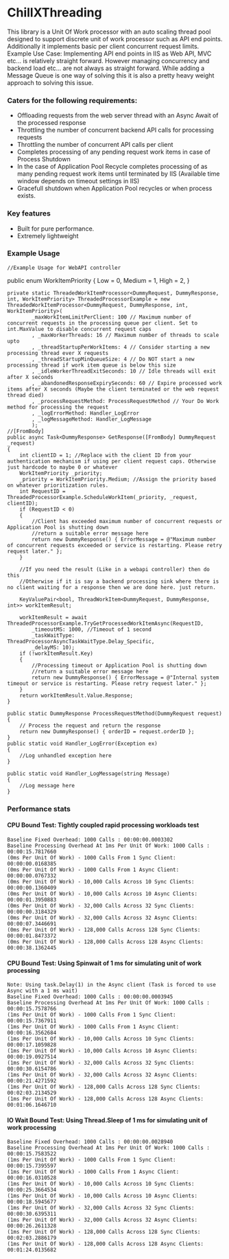 # ChillXThreading
This library is a Unit Of Work processor with an auto scaling thread pool designed to support discrete unit of work processor such as API end points. Additionally it implements basic per client concurrent request limits.
Example Use Case:
Implementing API end points in IIS as Web API, MVC etc... is relatively straight forward.
However managing concurrency and backend load etc... are not always as straight forward. While adding a Message Queue is one way of solving this it is also a pretty heavy weight approach to solving this issue.

### Caters for the following requirements:

 - Offloading requests from the web server thread with an Async Await of the processed response
 - Throttling the number of concurrent backend API calls for processing requests
 - Throttling the number of concurrent API calls per client
 - Completes processing of any pending request work items in case of Process Shutdown
 - In the case of Application Pool Recycle completes processing of as many pending request work items until terminated by IIS (Available time window depends on timeout settings in IIS)
 - Gracefull shutdown when Application Pool recycles or when process exists.

### Key features
 - Built for pure performance.
 - Extremely lightweight

### Example Usage

    //Example Usage for WebAPI controller
   public enum WorkItemPriority
    {
        Low = 0,
        Medium = 1,
        High = 2,
    }
    
    private static ThreadedWorkItemProcessor<DummyRequest, DummyResponse, int, WorkItemPriority> ThreadedProcessorExample = new ThreadedWorkItemProcessor<DummyRequest, DummyResponse, int, WorkItemPriority>(
            _maxWorkItemLimitPerClient: 100 // Maximum number of concurrent requests in the processing queue per client. Set to int.MaxValue to disable concurrent request caps
            , _maxWorkerThreads: 16 // Maximum number of threads to scale upto
            , _threadStartupPerWorkItems: 4 // Consider starting a new processing thread ever X requests
            , _threadStartupMinQueueSize: 4 // Do NOT start a new processing thread if work item queue is below this size
            , _idleWorkerThreadExitSeconds: 10 // Idle threads will exit after X seconds
            , _abandonedResponseExpirySeconds: 60 // Expire processed work items after X seconds (Maybe the client terminated or the web request thread died)
            , _processRequestMethod: ProcessRequestMethod // Your Do Work method for processing the request
            , _logErrorMethod: Handler_LogError
            , _logMessageMethod: Handler_LogMessage
            );
    //[FromBody]
    public async Task<DummyResponse> GetResponse([FromBody] DummyRequest _request)
    {
        int clientID = 1; //Replace with the client ID from your authentication mechanism if using per client request caps. Otherwise just hardcode to maybe 0 or whatever
        WorkItemPriority _priority;
        _priority = WorkItemPriority.Medium; //Assign the priority based on whatever prioritization rules.
        int RequestID = ThreadedProcessorExample.ScheduleWorkItem(_priority, _request, clientID);
        if (RequestID < 0)
        {
            //Client has exceeded maximum number of concurrent requests or Application Pool is shutting down
            //return a suitable error message here
            return new DummyResponse() { ErrorMessage = @"Maximum number of concurrent requests exceeded or service is restarting. Please retry request later." };
        }

        //If you need the result (Like in a webapi controller) then do this
        //Otherwise if it is say a backend processing sink where there is no client waiting for a response then we are done here. just return.

        KeyValuePair<bool, ThreadWorkItem<DummyRequest, DummyResponse, int>> workItemResult;

        workItemResult = await ThreadedProcessorExample.TryGetProcessedWorkItemAsync(RequestID,
            _timeoutMS: 1000, //Timeout of 1 second
            _taskWaitType: ThreadProcessorAsyncTaskWaitType.Delay_Specific,
            _delayMS: 10);
        if (!workItemResult.Key)
        {
            //Processing timeout or Application Pool is shutting down
            //return a suitable error message here
            return new DummyResponse() { ErrorMessage = @"Internal system timeout or service is restarting. Please retry request later." };
        }
        return workItemResult.Value.Response;
    }

    public static DummyResponse ProcessRequestMethod(DummyRequest request)
    {
        // Process the request and return the response
        return new DummyResponse() { orderID = request.orderID };
    }
    public static void Handler_LogError(Exception ex)
    {
        //Log unhandled exception here
    }

    public static void Handler_LogMessage(string Message)
    {
        //Log message here
    }


### Performance stats

#### CPU Bound Test: Tightly coupled rapid processing workloads test

    Baseline Fixed Overhead: 1000 Calls : 00:00:00.0003302
    Baseline Processing Overhead At 1ms Per Unit Of Work: 1000 Calls : 00:00:15.7817660
    (0ms Per Unit Of Work) - 1000 Calls From 1 Sync Client: 00:00:00.0168385
    (0ms Per Unit Of Work) - 1000 Calls From 1 Async Client: 00:00:00.0767332
    (0ms Per Unit Of Work) - 10,000 Calls Across 10 Sync Clients: 00:00:00.1360409
    (0ms Per Unit Of Work) - 10,000 Calls Across 10 Async Clients: 00:00:01.3950883
    (0ms Per Unit Of Work) - 32,000 Calls Across 32 Sync Clients: 00:00:00.3184329
    (0ms Per Unit Of Work) - 32,000 Calls Across 32 Async Clients: 00:00:07.3446691
    (0ms Per Unit Of Work) - 128,000 Calls Across 128 Sync Clients: 00:00:01.8473372
    (0ms Per Unit Of Work) - 128,000 Calls Across 128 Async Clients: 00:00:38.1362445

#### CPU Bound Test: Using Spinwait of 1 ms for simulating unit of work processing

    Note: Using task.Delay(1) in the Async client (Task is forced to use Async with a 1 ms wait)
    Baseline Fixed Overhead: 1000 Calls : 00:00:00.0003945
    Baseline Processing Overhead At 1ms Per Unit Of Work: 1000 Calls : 00:00:15.7578766
    (1ms Per Unit Of Work) - 1000 Calls From 1 Sync Client: 00:00:15.7367911
    (1ms Per Unit Of Work) - 1000 Calls From 1 Async Client: 00:00:16.3562684
    (1ms Per Unit Of Work) - 10,000 Calls Across 10 Sync Clients: 00:00:17.1059828
    (1ms Per Unit Of Work) - 10,000 Calls Across 10 Async Clients: 00:00:19.0927514
    (1ms Per Unit Of Work) - 32,000 Calls Across 32 Sync Clients: 00:00:30.6154786
    (1ms Per Unit Of Work) - 32,000 Calls Across 32 Async Clients: 00:00:21.4271592
    (1ms Per Unit Of Work) - 128,000 Calls Across 128 Sync Clients: 00:02:03.2134529
    (1ms Per Unit Of Work) - 128,000 Calls Across 128 Async Clients: 00:01:06.1646710

#### IO Wait Bound Test: Using Thread.Sleep of 1 ms for simulating unit of work processing

    Baseline Fixed Overhead: 1000 Calls : 00:00:00.0028940
    Baseline Processing Overhead At 1ms Per Unit Of Work: 1000 Calls : 00:00:15.7583522
    (1ms Per Unit Of Work) - 1000 Calls From 1 Sync Client: 00:00:15.7395597
    (1ms Per Unit Of Work) - 1000 Calls From 1 Async Client: 00:00:16.0310528
    (1ms Per Unit Of Work) - 10,000 Calls Across 10 Sync Clients: 00:00:25.3664534
    (1ms Per Unit Of Work) - 10,000 Calls Across 10 Async Clients: 00:00:18.5945677
    (1ms Per Unit Of Work) - 32,000 Calls Across 32 Sync Clients: 00:00:30.6395311
    (1ms Per Unit Of Work) - 32,000 Calls Across 32 Async Clients: 00:00:26.2611328
    (1ms Per Unit Of Work) - 128,000 Calls Across 128 Sync Clients: 00:02:03.2886179
    (1ms Per Unit Of Work) - 128,000 Calls Across 128 Async Clients: 00:01:24.0135682


